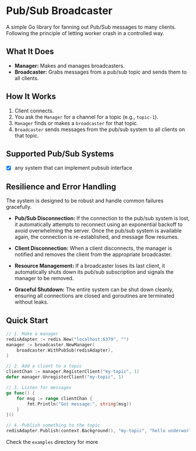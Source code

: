 # Pub/Sub Broadcaster

A simple Go library for fanning out Pub/Sub messages to many clients. Following the principle of letting worker crash in a controlled way.


## What It Does

*   **Manager:** Makes and manages broadcasters.
*   **Broadcaster:** Grabs messages from a pub/sub topic and sends them to all clients.

## How It Works

1.  Client connects.
2.  You ask the `Manager` for a channel for a topic (e.g., `topic-1`).
3.  `Manager` finds or makes a `broadcaster` for that topic.
4.  `Broadcaster` sends messages from the pub/sub system to all clients on that topic.

## Supported Pub/Sub Systems

*   [x] any system that can implement pubsub interface

## Resilience and Error Handling

The system is designed to be robust and handle common failures gracefully.

*   **Pub/Sub Disconnection:** If the connection to the pub/sub system is lost, it automatically attempts to reconnect using an exponential backoff to avoid overwhelming the server. Once the pub/sub system is available again, the connection is re-established, and message flow resumes.

*   **Client Disconnection:** When a client disconnects, the manager is notified and removes the client from the appropriate broadcaster.

*   **Resource Management:** If a broadcaster loses its last client, it automatically shuts down its pub/sub subscription and signals the manager to be removed.

*   **Graceful Shutdown:** The entire system can be shut down cleanly, ensuring all connections are closed and goroutines are terminated without leaks.

## Quick Start

```go
// 1. Make a manager
redisAdapter := redis.New("localhost:6379", "")
manager := broadcaster.NewManager(
    broadcaster.WithPubSub(redisAdapter),
)

// 2. Add a client to a topic
clientChan := manager.RegisterClient("my-topic", 1)
defer manager.UnregisterClient("my-topic", 1)

// 3. Listen for messages
go func() {
    for msg := range clientChan {
        fmt.Println("Got message:", string(msg))
    }
}()

// 4. Publish something to the topic
redisAdapter.Publish(context.Background(), "my-topic", "hello underworld")
```

Check the `examples` directory for more
